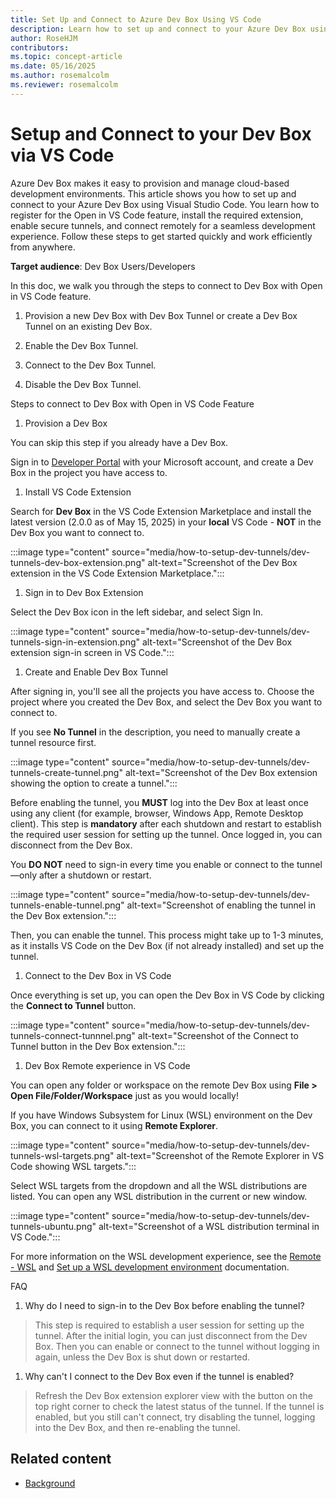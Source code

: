 ```yaml
--- 
title: Set Up and Connect to Azure Dev Box Using VS Code
description: Learn how to set up and connect to your Azure Dev Box using the Open in VS Code feature. Follow step-by-step instructions to provision a Dev Box, install the Dev Box extension, enable tunnels, and connect remotely for development.
author: RoseHJM
contributors:
ms.topic: concept-article
ms.date: 05/16/2025
ms.author: rosemalcolm
ms.reviewer: rosemalcolm
---
```


# Setup and Connect to your Dev Box via VS Code

Azure Dev Box makes it easy to provision and manage cloud-based development environments. This article shows you how to set up and connect to your Azure Dev Box using Visual Studio Code. You learn how to register for the Open in VS Code feature, install the required extension, enable secure tunnels, and connect remotely for a seamless development experience. Follow these steps to get started quickly and work efficiently from anywhere.

**Target audience**: Dev Box Users/Developers

In this doc, we walk you through the steps to connect to Dev Box with Open in VS Code feature.

1. Provision a new Dev Box with Dev Box Tunnel or create a Dev Box Tunnel on an existing Dev Box.

1. Enable the Dev Box Tunnel.

1. Connect to the Dev Box Tunnel.

1. Disable the Dev Box Tunnel.

Steps to connect to Dev Box with Open in VS Code Feature

1. Provision a Dev Box

You can skip this step if you already have a Dev Box.

Sign in to [Developer Portal](https://devportal.microsoft.com/) with your Microsoft account, and create a Dev Box in the project you have access to.

1. Install VS Code Extension

Search for **Dev Box** in the VS Code Extension Marketplace and install the latest version (2.0.0 as of May 15, 2025) in your **local** VS Code - **NOT** in the Dev Box you want to connect to.

:::image type="content" source="media/how-to-setup-dev-tunnels/dev-tunnels-dev-box-extension.png" alt-text="Screenshot of the Dev Box extension in the VS Code Extension Marketplace.":::

1. Sign in to Dev Box Extension

Select the Dev Box icon in the left sidebar, and select Sign In.

:::image type="content" source="media/how-to-setup-dev-tunnels/dev-tunnels-sign-in-extension.png" alt-text="Screenshot of the Dev Box extension sign-in screen in VS Code.":::

1. Create and Enable Dev Box Tunnel

After signing in, you'll see all the projects you have access to. Choose the project where you created the Dev Box, and select the Dev Box you want to connect to.

If you see **No Tunnel** in the description, you need to manually create a tunnel resource first.

:::image type="content" source="media/how-to-setup-dev-tunnels/dev-tunnels-create-tunnel.png" alt-text="Screenshot of the Dev Box extension showing the option to create a tunnel.":::

Before enabling the tunnel, you **MUST** log into the Dev Box at least once using any client (for example, browser, Windows App, Remote Desktop client). This step is **mandatory** after each shutdown and restart to establish the required user session for setting up the tunnel. Once logged in, you can disconnect from the Dev Box.

You **DO NOT** need to sign-in every time you enable or connect to the tunnel—only after a shutdown or restart.

:::image type="content" source="media/how-to-setup-dev-tunnels/dev-tunnels-enable-tunnel.png" alt-text="Screenshot of enabling the tunnel in the Dev Box extension.":::

Then, you can enable the tunnel. This process might take up to 1-3 minutes, as it installs VS Code on the Dev Box (if not already installed) and set up the tunnel.

1. Connect to the Dev Box in VS Code

Once everything is set up, you can open the Dev Box in VS Code by clicking the **Connect to Tunnel** button.

:::image type="content" source="media/how-to-setup-dev-tunnels/dev-tunnels-connect-tunnnel.png" alt-text="Screenshot of the Connect to Tunnel button in the Dev Box extension.":::

1. Dev Box Remote experience in VS Code

You can open any folder or workspace on the remote Dev Box using **File > Open File/Folder/Workspace** just as you would locally!

If you have Windows Subsystem for Linux (WSL) environment on the Dev Box, you can connect to it using **Remote Explorer**.

:::image type="content" source="media/how-to-setup-dev-tunnels/dev-tunnels-wsl-targets.png" alt-text="Screenshot of the Remote Explorer in VS Code showing WSL targets.":::

Select WSL targets from the dropdown and all the WSL distributions are listed. You can open any WSL distribution in the current or new window.

:::image type="content" source="media/how-to-setup-dev-tunnels/dev-tunnels-ubuntu.png" alt-text="Screenshot of a WSL distribution terminal in VS Code.":::

For more information on the WSL development experience, see the [Remote - WSL](https://code.visualstudio.com/docs/remote/wsl) and [Set up a WSL development environment](https://learn.microsoft.com/en-us/windows/wsl/setup/environment) documentation.

FAQ

1. Why do I need to sign-in to the Dev Box before enabling the tunnel?

> This step is required to establish a user session for setting up the tunnel. After the initial login, you can just disconnect from the Dev Box. Then you can enable or connect to the tunnel without logging in again, unless the Dev Box is shut down or restarted.

1. Why can't I connect to the Dev Box even if the tunnel is enabled?

> Refresh the Dev Box extension explorer view with the button on the top right corner to check the latest status of the tunnel. If the tunnel is enabled, but you still can't connect, try disabling the tunnel, logging into the Dev Box, and then re-enabling the tunnel.

## Related content
- [Background](configure-conditional-access-policies-for-dev-tunnels-service.md)
